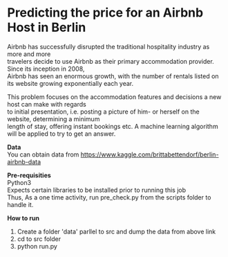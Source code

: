 Predicting the price for an Airbnb Host in Berlin
==================================================

Airbnb has successfully disrupted the traditional hospitality industry as more and more </br> 
travelers decide to use Airbnb as their primary accommodation provider. Since its inception in 2008, </br> 
Airbnb has seen an enormous growth, with the number of rentals listed on its website growing exponentially each year.

This problem focuses on the accommodation features and decisions a new host can make with regards </br> 
to initial presentation, i.e. posting a picture of him- or herself on the website, determining a minimum </br> 
length of stay, offering instant bookings etc. A machine learning algorithm will be applied to try to get an answer.


**Data** </br> 
You can obtain data from https://www.kaggle.com/brittabettendorf/berlin-airbnb-data

**Pre-requisities**</br> 
Python3</br> 
Expects certain libraries to be installed prior to running this job </br> 
  Thus, As a one time activity, run pre_check.py from the scripts folder to handle it.

**How to run**
1. Create a folder 'data' parllel to src and dump the data from above link
2. cd to src folder
3. python run.py

